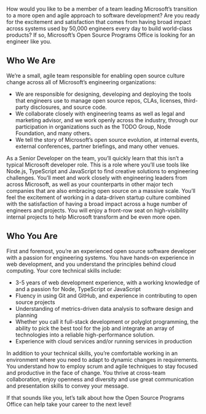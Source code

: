 How would you like to be a member of a team leading Microsoft’s transition to a more open and agile approach to software development? Are you ready for the excitement and satisfaction that comes from having broad impact across systems used by 50,000 engineers every day to build world-class products? If so, Microsoft’s Open Source Programs Office is looking for an engineer like you.

## Who We Are

We’re a small, agile team responsible for enabling open source culture change across all of Microsoft’s engineering organizations: 

* We are responsible for designing, developing and deploying the tools that engineers use to manage open source repos, CLAs, licenses, third-party disclosures, and source code.
* We collaborate closely with engineering teams as well as legal and marketing advisor, and we work openly across the industry, through our participation in organizations such as the TODO Group, Node Foundation, and many others.
* We tell the story of Microsoft’s open source evolution, at internal events, external conferences, partner briefings, and many other venues.

As a Senior Developer on the team, you’ll quickly learn that this isn’t a typical Microsoft developer role. This is a role where you’ll use tools like Node.js, TypeScript and JavaScript to find creative solutions to engineering challenges. You’ll meet and work closely with engineering leaders from across Microsoft, as well as your counterparts in other major tech companies that are also embracing open source on a massive scale. You’ll feel the excitement of working in a data-driven startup culture combined with the satisfaction of having a broad impact across a huge number of engineers and projects. You will enjoy a front-row seat on high-visibility internal projects to help Microsoft transform and be even more open. 

## Who You Are
First and foremost, you’re an experienced open source software developer with a passion for engineering systems. You have hands-on experience in web development, and you understand the principles behind cloud computing. Your core technical skills include:
* 3-5 years of web development experience, with a working knowledge of and a passion for Node, TypeScript or JavaScript
* Fluency in using Git and GitHub, and experience in contributing to open source projects
* Understanding of metrics-driven data analysis to software design and planning
* Whether you call it full-stack development or polyglot programming, the ability to pick the best tool for the job and integrate an array of technologies into a reliable high-performance solution.
* Experience with cloud services and/or running services in production

In addition to your technical skills, you’re comfortable working in an environment where you need to adapt to dynamic changes in requirements. You understand how to employ scrum and agile techniques to stay focused and productive in the face of change. You thrive at cross-team collaboration, enjoy openness and diversity and use great communication and presentation skills to convey your message.

If that sounds like you, let’s talk about how the Open Source Programs Office can help take your career to the next level!
